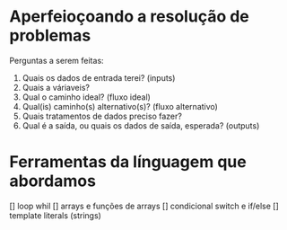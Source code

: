 # Aperfeioçoando a resolução de problemas

Perguntas a serem feitas:

1. Quais os dados de entrada terei? (inputs)
2. Quais a váriaveis?
3. Qual o caminho ideal? (fluxo ideal)
4. Qual(is) caminho(s) alternativo(s)? (fluxo alternativo)
5. Quais tratamentos de dados preciso fazer?
6. Qual é a saída, ou quais os dados de saída, esperada? (outputs)

# Ferramentas da línguagem que abordamos 

[] loop whil
[] arrays e funções de arrays
[] condicional switch e if/else
[] template literals (strings)


